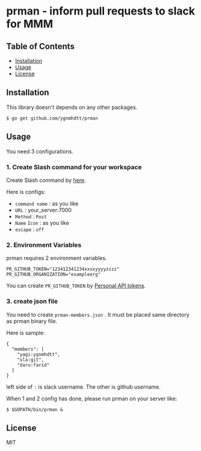 # prman - inform pull requests to slack for MMM

## Table of Contents

* [Installation](#installation)
* [Usage](#usage)
* [License](#license)

## Installation

This library doesn't depends on any other packages.

```
$ go get github.com/ygnmhdtt/prman
```

## Usage

You need 3 configurations.

### 1. Create Slash command for your workspace

Create Slash command by [here](https://api.slack.com/slash-commands).

Here is configs:

* `command name` : as you like
* `URL` : your_server:7000
* `Method` : `Post`
* `Name` `Icon` : as you like
* `escape` : `off`

### 2. Environment Variables

prman requires 2 environment variables.

```
PR_GITHUB_TOKEN="123412341234xxxxyyyyzzzz"
PR_GITHUB_ORGANIZATION="exampleorg"
```

You can create `PR_GITHUB_TOKEN` by [Personal API tokens](https://github.com/blog/1509-personal-api-tokens).

### 3. create json file

You need to create `prman-members.json` .
It must be placed same directory as prman binary file.

Here is sample:

```
{
  "members": [
    "yagi:ygnmhdtt",
    "sla:git",
    "daru:farid"
  ]
}
```

left side of `:` is slack username. The other is github username.

When 1 and 2 config has done, please run prman on your server like:

```
$ $GOPATH/bin/prman &
```

## License
MIT
